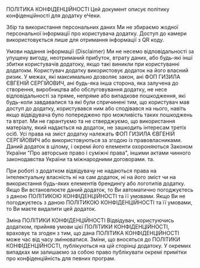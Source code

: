 
ПОЛІТИКА КОНФІДЕНЦІЙНОСТІ
Цей документ описує політику конфіденційності для додатку еЧеки.

Збір та використання персональних даних
Ми не збираємо жодної персональної інформації про користувача додатку. Доступ до камери використовується лише для
отримання інформації з QR коду. 

Умови надання інформації (Disclaimer)
Ми не несемо відповідальності за упущену вигоду, неотриманий прибуток, втрату даних, або будь-які інші
збитки користувачів додатоку, якщо такі виникли при користуванні додатокм. Користувач додатку використовує додаток
на його власний ризик. У межах, які максимально дозволяє закон, ані ФОП ГИЗИЛА ЄВГЕНІЙ СЕРГІЙОВИЧ, ані будь-яка
інша сторона, яка залучена до створення, виробництва або обслуговування додатку, не несе відповідальності за
пряме, непряме або випадкове пошкодження, які будь-коли завдавалися та які були спричинені тим, що
користувач мав доступ до додатку, користувався ним або сподівався на нього, навіть якщо відвідувача було
попереджено про можливість таких пошкоджень та втрат.
Ми не гарантуємо та не стверджуємо, що використання матеріалу, який надається на додаток, не зашкодить
інтересам третіх осіб.
Усі права на зміст додатку належать ФОП ГИЗИЛА ЄВГЕНІЙ СЕРГІЙОВИЧ або використовуються за згодою із
правовласниками. Даний додаток в цілому, і окремі його елементи охороняються Законом України "Про
авторське право і суміжні права", іншими актами чинного законодавства України та міжнародними
договорами. та.

При роботі з додатком відвідувачу не надаються права на інтелектуальну власність ні на сам додаток, ні на його
зміст чи на використання будь-яких елементів брендингу або логотипів додатку.
Якщо Ви встановлюєте даний додаток, то Ви автоматично погоджуєтесь з даною ПОЛІТИКОЮ КОНФІДЕНЦІЙНОСТІ та
її умовами. Якщо Ви не погоджуєтесь з даною ПОЛІТИКОЮ КОНФІДЕНЦІЙНОСТІ та її умовами, то Ви маєте
видалити цей додаток.

Зміна ПОЛІТИКИ КОНФІДЕНЦІЙНОСТІ
Відвідувач, користуючись додатком, прийняв умови цієї ПОЛІТИКИ КОНФІДЕНЦІЙНОСТІ, враховує та згоден з
тим, що дана ПОЛІТИКА КОНФІДЕНЦІЙНОСТІ може час від часу змінюватися. Зміни, що вносяться до ПОЛІТИКИ
КОНФІДЕНЦІЙНОСТІ, публікуються на цій сторінці додатоку.
У окремих випадках ми залишаємо за собою право публікувати окремі примітки про конфіденційність для
певних програм.